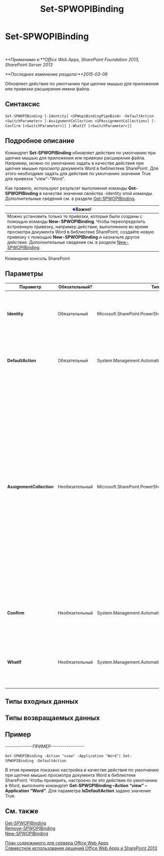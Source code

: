 ﻿---
title: Set-SPWOPIBinding
TOCTitle: Set-SPWOPIBinding
ms:assetid: e373528f-e69b-4e25-9df4-3a5f80ab64ac
ms:mtpsurl: https://technet.microsoft.com/ru-ru/library/JJ219454(v=office.15)
ms:contentKeyID: 49624515
ms.date: 12/22/2017
mtps_version: v=office.15
ms.translationtype: HT
---

# Set-SPWOPIBinding

 

_**Применимо к:**Office Web Apps, SharePoint Foundation 2013, SharePoint Server 2013_

_**Последнее изменение раздела:**2015-03-09_

Обновляет действие по умолчанию при щелчке мышью для приложения или привязки расширения имени файла.

## Синтаксис

    Set-SPWOPIBinding [-Identity] <SPWopiBindingPipeBind> -DefaultAction <SwitchParameter> [-AssignmentCollection <SPAssignmentCollection>] [-Confirm [<SwitchParameter>]] [-WhatIf [<SwitchParameter>]]

## Подробное описание

Командлет **Set-SPWOPIBinding** обновляет действие по умолчанию при щелчке мышью для приложения или привязки расширения файла. Например, можно по умолчанию задать в качестве действия при щелчке мышью просмотр документа Word в библиотеке SharePoint. Для этого необходимо задать для действия по умолчанию значение True для привязок "view"-"Word".

Как правило, используют результат выполнения команды **Get-SPWOPIBinding** в качестве значения свойства -Identity этой команды. Дополнительные сведения см. в разделе [Get-SPWOPIBinding](get-spwopibinding.md).

<table>
<thead>
<tr class="header">
<th><img src="images/JJ219455.important(Office.15).gif" title="Важно" alt="Важно" /><strong>Важно!</strong></th>
</tr>
</thead>
<tbody>
<tr class="odd">
<td>Можно установить только те привязки, которые были созданы с помощью команды <strong>New-SPWOPIBinding</strong>. Чтобы переопределить встроенную привязку, например действие, выполненное во время просмотра документа Word в библиотеке SharePoint, создайте новую привязку с помощью <strong>New-SPWOPIBinding</strong> и назначьте другое действие. Дополнительные сведения см. в разделе <a href="new-spwopibinding.md">New-SPWOPIBinding</a>.</td>
</tr>
</tbody>
</table>


Командная консоль SharePoint

## Параметры


<table>
<colgroup>
<col style="width: 25%" />
<col style="width: 25%" />
<col style="width: 25%" />
<col style="width: 25%" />
</colgroup>
<thead>
<tr class="header">
<th>Параметр</th>
<th>Обязательный?</th>
<th>Тип</th>
<th>Описание</th>
</tr>
</thead>
<tbody>
<tr class="odd">
<td><p><strong>Identity</strong></p></td>
<td><p>Обязательный</p></td>
<td><p>Microsoft.SharePoint.PowerShell.SPWopiBindingPipeBind</p></td>
<td><p>Задает привязку. Как правило, используют результат выполнения команды <strong>Get-SPWOPIBinding</strong> в качестве значения свойства -Identity.</p></td>
</tr>
<tr class="even">
<td><p><strong>DefaultAction</strong></p></td>
<td><p>Обязательный</p></td>
<td><p>System.Management.Automation.SwitchParameter</p></td>
<td><p>Указывает, нужно ли задавать привязку как действие по умолчанию при щелчке мышью для приложения или расширения файла в привязке.</p></td>
</tr>
<tr class="odd">
<td><p><strong>AssignmentCollection</strong></p></td>
<td><p>Необязательный</p></td>
<td><p>Microsoft.SharePoint.PowerShell.SPAssignmentCollection</p></td>
<td><p>Управляет объектами в целях надлежащего удаления. При использовании таких объектов, как <strong>SPWeb</strong> и <strong>SPSite</strong>, может расходоваться много памяти. Для их использования в скриптах Windows PowerShell требуется надлежащее управление памятью. Вы можете назначать объекты <strong>SPAssignment</strong> переменной, а также удалять ненужные объекты, чтобы освободить память. Объекты <strong>SPWeb</strong>, <strong>SPSite</strong> и <strong>SPSiteAdministration</strong> удаляются автоматически, если не используется коллекция назначений или параметр <strong>Global</strong>.</p>
<div class="alert">
<table>
<thead>
<tr class="header">
<th><img src="images/JJ219451.note(Office.15).gif" title="Примечание" alt="Примечание" /><strong>Примечание</strong></th>
</tr>
</thead>
<tbody>
<tr class="odd">
<td>При использовании параметра <strong>Global</strong> все объекты содержатся в глобальном хранилище. Если объекты не используются сразу или удаляются с помощью команды <strong>Stop-SPAssignment</strong>, может возникнуть нехватка памяти.</td>
</tr>
</tbody>
</table>

</div>
<p></p></td>
</tr>
<tr class="even">
<td><p><strong>Confirm</strong></p></td>
<td><p>Необязательный</p></td>
<td><p>System.Management.Automation.SwitchParameter</p></td>
<td><p>Предлагает подтвердить выполнение команды. Чтобы получить дополнительные сведения, введите следующую команду: <strong>get-help about_commonparameters</strong>.</p></td>
</tr>
<tr class="odd">
<td><p><strong>WhatIf</strong></p></td>
<td><p>Необязательный</p></td>
<td><p>System.Management.Automation.SwitchParameter</p></td>
<td><p>Отображает описание команды. При этом сама команда не выполняется. Чтобы получить дополнительные сведения, введите следующую команду: <strong>get-help about_commonparameters</strong>.</p></td>
</tr>
</tbody>
</table>


## Типы входных данных

## Типы возвращаемых данных

## Пример

\--------------ПРИМЕР-----------------

    Get-SPWOPIBinding -Action "view" -Application "Word"| Set-SPWOPIBinding -DefaultAction

В этом примере показано настройка в качестве действия по умолчанию при щелчке мышью просмотра документа Word в библиотеке SharePoint. Чтобы проверить, настроено ли это действие по умолчанию в Word, выполните командлет **Get-SPWOPIBinding –Action “view” –Application “Word”**. Для параметра **IsDefaultAction** задано значение True.

## См. также


[Get-SPWOPIBinding](get-spwopibinding.md)  
[Remove-SPWOPIBinding](remove-spwopibinding.md)  
[New-SPWOPIBinding](new-spwopibinding.md)  


[План содержимого для сервера Office Web Apps](content-roadmap-for-office-web-apps-server.md)  
[Совместное использование решений Office Web Apps и SharePoint 2013](use-office-web-apps-with-sharepoint-2013.md)

